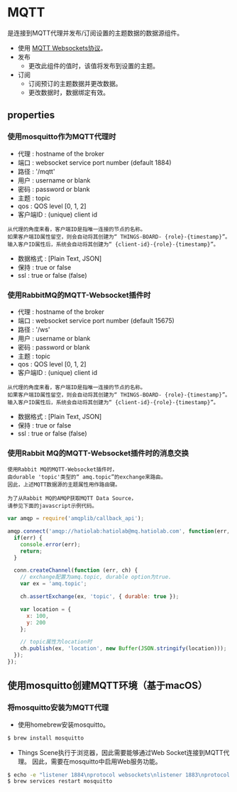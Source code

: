 # MQTT

是连接到MQTT代理并发布/订阅设置的主题数据的数据源组件。

- 使用 [MQTT Websockets协议](http://www.steves-internet-guide.com/mqtt-websockets/)。
- 发布
   - 更改此组件的值时，该值将发布到设置的主题。
- 订阅
   - 订阅预订的主题数据并更改数据。
   - 更改数据时，数据绑定有效。

## properties

### 使用mosquitto作为MQTT代理时

- 代理 : hostname of the broker
- 端口 : websocket service port number (default 1884)
- 路径 : '/mqtt'
- 用户 : username or blank
- 密码 : password or blank
- 主题 : topic
- qos : QOS level [0, 1, 2]
- 客户端ID : (unique) client id

```
从代理的角度来看，客户端ID是指唯一连接的节点的名称。
如果客户端ID属性留空，则会自动将其创建为“ THINGS-BOARD- {role}-{timestamp}”。
输入客户ID属性后，系统会自动将其创建为“ {client-id}-{role}-{timestamp}”。
```

- 数据格式 : [Plain Text, JSON]
- 保持 : true or false
- ssl : true or false (false)

### 使用RabbitMQ的MQTT-Websocket插件时

- 代理 : hostname of the broker
- 端口 : websocket service port number (default 15675)
- 路径 : '/ws'
- 用户 : username or blank
- 密码 : password or blank
- 主题 : topic
- qos : QOS level [0, 1, 2]
- 客户端ID : (unique) client id

```
从代理的角度来看，客户端ID是指唯一连接的节点的名称。
如果客户端ID属性留空，则会自动将其创建为“ THINGS-BOARD- {role}-{timestamp}”。
输入客户ID属性后，系统会自动将其创建为“ {client-id}-{role}-{timestamp}”。
```

- 数据格式 : [Plain Text, JSON]
- 保持 : true or false
- ssl : true or false (false)

### 使用Rabbit MQ的MQTT-Websocket插件时的消息交换

```
使用Rabbit MQ的MQTT-Websocket插件时，
由durable 'topic'类型的“ amq.topic”的exchange来路由。
因此，上述MQTT数据源的主题属性用作路由键。

为了从Rabbit MQ的AMQP获取MQTT Data Source，
请参见下面的javascript示例代码。
```

```js
var amqp = require('amqplib/callback_api');

amqp.connect('amqp://hatiolab:hatiolab@mq.hatiolab.com', function(err, conn) {
  if(err) {
    console.error(err);
    return;
  }

  conn.createChannel(function (err, ch) {
    // exchange配置为amq.topic, durable option为true.
    var ex = 'amq.topic';

    ch.assertExchange(ex, 'topic', { durable: true });

    var location = {
      x: 100,
      y: 200
    };

    // topic属性为location时
    ch.publish(ex, 'location', new Buffer(JSON.stringify(location)));
  });
});
```

## 使用mosquitto创建MQTT环境（基于macOS）

### 将mosquitto安装为MQTT代理

- 使用homebrew安装mosquitto。

```sh
$ brew install mosquitto
```

- Things Scene执行于浏览器，因此需要能够通过Web Socket连接到MQTT代理。 因此，需要在mosquitto中启用Web服务功能。

```sh
$ echo -e "listener 1884\nprotocol websockets\nlistener 1883\nprotocol mqtt" >> /usr/local/opt/mosquitto/etc/mosquitto/mosquitto.conf
$ brew services restart mosquitto
```
